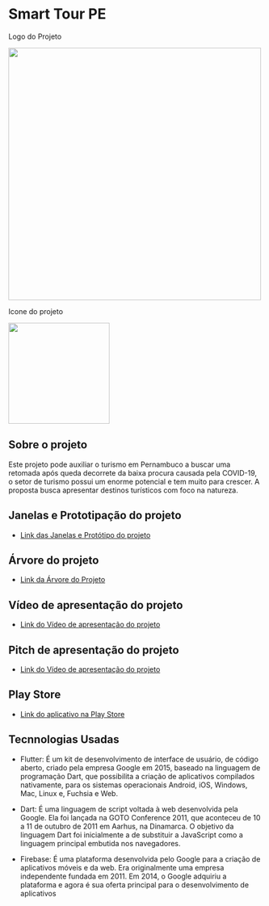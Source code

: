 # Smart Tour PE

Logo do Projeto

<div align="left">
<img src="https://user-images.githubusercontent.com/65687086/176789389-a2597a82-abbe-4d85-a319-b390c7c39e3e.png" width="500px" /
</div>

Icone do projeto

<div align="left">
<img src="https://user-images.githubusercontent.com/65687086/176788923-1ed37b6e-efaf-430b-b269-5486d322bd3c.png" width="200px" /
</div>

## Sobre o projeto

Este projeto pode auxiliar o turismo em Pernambuco a buscar uma retomada após queda decorrete da baixa procura causada pela COVID-19, o setor de turismo possui um enorme potencial e tem muito para crescer. 
A proposta busca apresentar destinos turísticos com foco na natureza.

## Janelas e Prototipação do projeto

- [Link das Janelas e Protótipo do projeto](https://www.figma.com/file/g8EoEuxvW4zATsWB9gu4wQ/Smart-Tour-PE-(version-2)?node-id=0%3A1)


## Árvore do projeto

- [Link da Árvore do Projeto](https://www.figma.com/file/PLUAxHAshOfxS1JCtsmkLl/%C3%81rvore)


## Vídeo de apresentação do projeto

- [Link do Vídeo de apresentação do projeto](https://youtu.be/wUYz7CggZ18)

## Pitch de apresentação do projeto

- [Link do Vídeo de apresentação do projeto](https://youtu.be/nGB-sdTLQJs)


## Play Store

- [Link do aplicativo na Play Store](https://play.google.com/store/apps/details?id=com.smart.tour.pe)


## Tecnnologias Usadas

 - Flutter: É um kit de desenvolvimento de interface de usuário, de código aberto, criado pela empresa Google em 2015, baseado na linguagem de programação Dart, que possibilita a criação de aplicativos compilados nativamente, para os sistemas operacionais Android, iOS, Windows, Mac, Linux e, Fuchsia e Web.

 - Dart: É uma linguagem de script voltada à web desenvolvida pela Google. Ela foi lançada na GOTO Conference 2011, que aconteceu de 10 a 11 de outubro de 2011 em Aarhus, na Dinamarca. O objetivo da linguagem Dart foi inicialmente a de substituir a JavaScript como a linguagem principal embutida nos navegadores.

 - Firebase: É uma plataforma desenvolvida pelo Google para a criação de aplicativos móveis e da web. Era originalmente uma empresa independente fundada em 2011. Em 2014, o Google adquiriu a plataforma e agora é sua oferta principal para o desenvolvimento de aplicativos
